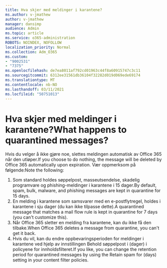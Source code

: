 ```yaml
---
title: Hva skjer med meldinger i karantene?
ms.author: v-jmathew
author: v-jmathew
manager: dansimp
audience: Admin
ms.topic: article
ms.service: o365-administration
ROBOTS: NOINDEX, NOFOLLOW
localization_priority: Normal
ms.collection: Adm_O365
ms.custom:
- "9002531"
- "7375"
ms.openlocfilehash: de7ea8011af792cd01963c44f8a60915747c3c11
ms.sourcegitcommit: 6312ee31561db36104f32282d019d069ede69174
ms.translationtype: MT
ms.contentlocale: nb-NO
ms.lasthandoff: 03/11/2021
ms.locfileid: "50751013"
---
```

# <a name="what-happens-to-quarantined-messages"></a><span data-ttu-id="b40a3-102">Hva skjer med meldinger i karantene?</span><span class="sxs-lookup"><span data-stu-id="b40a3-102">What happens to quarantined messages?</span></span>

<span data-ttu-id="b40a3-103">Hvis du velger å ikke gjøre noe, slettes meldingen automatisk av Office 365 når den utløper.</span><span class="sxs-lookup"><span data-stu-id="b40a3-103">If you choose to do nothing, the message will be deleted by Office 365 automatically upon expiration.</span></span> <span data-ttu-id="b40a3-104">Vær oppmerksom på følgende:</span><span class="sxs-lookup"><span data-stu-id="b40a3-104">Note the following:</span></span>

1. <span data-ttu-id="b40a3-105">Som standard holdes søppelpost, masseutsendelse, skadelig programvare og phishing-meldinger i karantene i 15 dager.</span><span class="sxs-lookup"><span data-stu-id="b40a3-105">By default, spam, bulk, malware, and phishing messages are kept in quarantine for 15 days.</span></span>
2. <span data-ttu-id="b40a3-106">En melding i karantene som samsvarer med en e-postflytregel, holdes i karantene i sju dager (du kan ikke tilpasse dette).</span><span class="sxs-lookup"><span data-stu-id="b40a3-106">A quarantined message that matches a mail flow rule is kept in quarantine for 7 days (you can't customize this).</span></span>
3. <span data-ttu-id="b40a3-107">Når Office 365 sletter en melding fra karantene, kan du ikke få den tilbake.</span><span class="sxs-lookup"><span data-stu-id="b40a3-107">When Office 365 deletes a message from quarantine, you can't get it back.</span></span>
4. <span data-ttu-id="b40a3-108">Hvis du vil, kan du endre oppbevaringsperioden for meldinger i karantene ved hjelp av innstillingen Behold søppelpost i (dager) i policyene for innholdsfilteret.</span><span class="sxs-lookup"><span data-stu-id="b40a3-108">If you like, you can change the retention period for quarantined messages by using the Retain spam for (days) setting in your content filter policies.</span></span>
